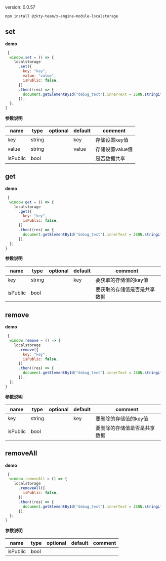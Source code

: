 
version: 0.0.57
``` bash
npm install @zkty-team/x-engine-module-localstorage
```



## set



**demo**
``` js
 {
  window.set = () => {
    localstorage
      .set({
        key: "key",
        value: "value",
        isPublic: false,
      })
      .then((res) => {
        document.getElementById("debug_text").innerText = JSON.stringify(res);
      });
  };
}
``` 

	
**参数说明**

| name                        | type      | optional | default   | comment  |
| --------------------------- | --------- | -------- | --------- |--------- |
| key | string |  | key | 存储设置key值 |
| value | string |  | value | 存储设置value值 |
| isPublic | bool |  |  | 是否数据共享 |


## get



**demo**
``` js
 {
  window.get = () => {
    localstorage
      .get({
        key: "key",
        isPublic: false,
      })
      .then((res) => {
        document.getElementById("debug_text").innerText = JSON.stringify(res);
      });
  };
}
``` 

	
**参数说明**

| name                        | type      | optional | default   | comment  |
| --------------------------- | --------- | -------- | --------- |--------- |
| key | string |  | key | 要获取的存储值的key值 |
| isPublic | bool |  |  | 要获取的存储值是否是共享数据 |


## remove



**demo**
``` js
 {
  window.remove = () => {
    localstorage
      .remove({
        key: "key",
        isPublic: false,
      })
      .then((res) => {
        document.getElementById("debug_text").innerText = JSON.stringify(res);
      });
  };
}
``` 

	
**参数说明**

| name                        | type      | optional | default   | comment  |
| --------------------------- | --------- | -------- | --------- |--------- |
| key | string |  | key | 要删除的存储值的key值 |
| isPublic | bool |  |  | 要删除的存储值是否是共享数据 |


## removeAll



**demo**
``` js
 {
  window.removeAll = () => {
    localstorage
      .removeAll({
        isPublic: false,
      })
      .then((res) => {
        document.getElementById("debug_text").innerText = JSON.stringify(res);
      });
  };
}
``` 

	
**参数说明**

| name                        | type      | optional | default   | comment  |
| --------------------------- | --------- | -------- | --------- |--------- |
| isPublic | bool |  |  |  |

    